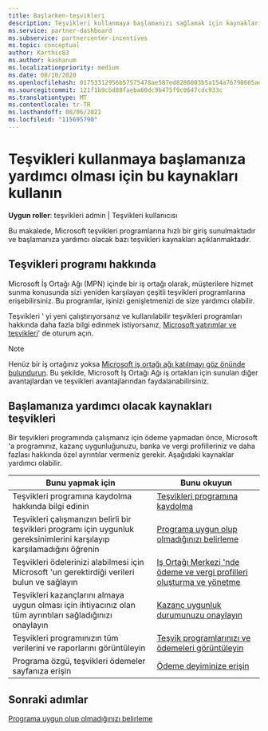 ```yaml
---
title: Başlarken-teşvikleri
description: Teşvikleri kullanmaya başlamanızı sağlamak için kaynakları bulun. Adımlar, uygunluk gereksinimlerini karşıladığını ve banka, vergi ve ödeme ayrıntılarını göndermenizi içerir.
ms.service: partner-dashboard
ms.subservice: partnercenter-incentives
ms.topic: conceptual
author: Karthic83
ms.author: kashanum
ms.localizationpriority: medium
ms.date: 08/10/2020
ms.openlocfilehash: 01753312956b57575478ae587ed8286003b5a154a76798665adc5db4a2baeb6c
ms.sourcegitcommit: 121f1b9cbd88faeba60dc9b475f9c0647cdc933c
ms.translationtype: MT
ms.contentlocale: tr-TR
ms.lasthandoff: 08/06/2021
ms.locfileid: "115695790"
---
```

# <a name="use-these-resources-to-help-you-get-started-with-incentives"></a>Teşvikleri kullanmaya başlamanıza yardımcı olması için bu kaynakları kullanın

**Uygun roller**: teşvikleri admin | Teşvikleri kullanıcısı

Bu makalede, Microsoft teşvikleri programlarına hızlı bir giriş sunulmaktadır ve başlamanıza yardımcı olacak bazı teşvikleri kaynakları açıklanmaktadır.

## <a name="about-the-incentives-program"></a>Teşvikleri programı hakkında

Microsoft İş Ortağı Ağı (MPN) içinde bir iş ortağı olarak, müşterilere hizmet sunma konusunda sizi yeniden karşılayan çeşitli teşvikleri programlarına erişebilirsiniz. Bu programlar, işinizi genişletmenizi de size yardımcı olabilir.

Teşvikleri ' yi yeni çalıştırıyorsanız ve kullanılabilir teşvikleri programları hakkında daha fazla bilgi edinmek istiyorsanız, [Microsoft yatırımlar ve teşvikleri](https://partner.microsoft.com/membership/partner-incentives)' de oturum açın.

> [!NOTE]
> Henüz bir iş ortağınız yoksa [Microsoft iş ortağı ağı katılmayı göz önünde bulundurun](https://partner.microsoft.com/membership). Bu şekilde, Microsoft İş Ortağı Ağı iş ortakları için sunulan diğer avantajlardan ve teşvikleri avantajlarından faydalanabilirsiniz.  

## <a name="incentives-resources-to-help-you-get-started"></a>Başlamanıza yardımcı olacak kaynakları teşvikleri

Bir teşvikleri programında çalışmanız için ödeme yapmadan önce, Microsoft 'a programınız, kazanç uygunluğunuzu, banka ve vergi profilleriniz ve daha fazlası hakkında özel ayrıntılar vermeniz gerekir. Aşağıdaki kaynaklar yardımcı olabilir.

|  **Bunu yapmak için**  |  **Bunu okuyun**  |
|--------------|-----------|
| Teşvikleri programına kaydolma hakkında bilgi edinin | [Teşvikleri programına kaydolma](incentives-enroll.md)  |
| Teşvikleri çalışmanızın belirli bir teşvikleri programı için uygunluk gereksinimlerini karşılayıp karşılamadığını öğrenin | [Programa uygun olup olmadığınızı belirleme](incentives-determined-your-program-eligibility.md)  |
| Teşvikleri ödelerinizi alabilmesi için Microsoft 'un gerektirdiği verileri bulun ve sağlayın | [Iş Ortağı Merkezi 'nde ödeme ve vergi profilleri oluşturma ve yönetme](incentives-create-and-manage-your-payout-and-tax-profiles.md)  |
| Teşvikleri kazançlarını almaya uygun olması için ihtiyacınız olan tüm ayrıntıları sağladığınızı onaylayın | [Kazanç uygunluk durumunuzu onaylayın](incentives-confirm-your-earnings-eligibility.md)  |
| Teşvikleri programınızın tüm verilerini ve raporlarını görüntüleyin | [Teşvik programlarınızı ve ödemeleri görüntüleyin](understand-incentive-payouts.md)  |
| Programa özgü, teşvikleri ödemeler sayfanıza erişin | [Ödeme deyiminize erişin](payout-statement.md)  |

## <a name="next-steps"></a>Sonraki adımlar

[Programa uygun olup olmadığınızı belirleme](incentives-determined-your-program-eligibility.md)